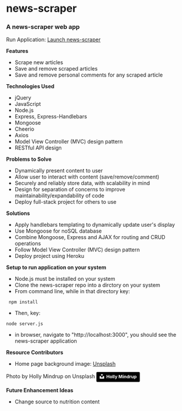 # news-scraper

### A news-scraper web app 

Run Application: [Launch news-scraper ](https://.us.herokuapp.com/)

**Features**
* Scrape new articles
* Save and remove scraped articles
* Save and remove personal comments for any scraped article

**Technologies Used**
* jQuery
* JavaScript
* Node.js
* Express, Express-Handlebars
* Mongoose
* Cheerio
* Axios
* Model View Controller (MVC) design pattern
* RESTful API design
  
**Problems to Solve**
* Dynamically present content to user
* Allow user to interact with content (save/remove/comment)
* Securely and reliably store data, with scalability in mind
* Design for separation of concerns to improve maintainability/expandability of code
* Deploy full-stack project for others to use

**Solutions** 
* Apply handlebars templating to dynamically update user's display
* Use Mongoose for noSQL database
* Combine Mongoose, Express and AJAX for routing and CRUD operations
* Follow Model View Controller (MVC) design pattern
* Deploy project using Heroku

**Setup to run application on your system**
* Node.js must be installed on your system 
* Clone the news-scraper repo into a dirctory on your system
* From command line, while in that directory key:
```
 npm install
```
* Then, key: 
 ```
 node server.js
  ```
* in browser, navigate to "http://localhost:3000", you should see the news-scraper application

**Resource Contributors**
* Home page background image: [Unsplash](https://unsplash.com/photos/-uPDkAK6f8A)

Photo by Holly Mindrup on Unsplash
<a style="background-color:black;color:white;text-decoration:none;padding:4px 6px;font-family:-apple-system, BlinkMacSystemFont, &quot;San Francisco&quot;, &quot;Helvetica Neue&quot;, Helvetica, Ubuntu, Roboto, Noto, &quot;Segoe UI&quot;, Arial, sans-serif;font-size:12px;font-weight:bold;line-height:1.2;display:inline-block;border-radius:3px" href="https://unsplash.com/@hollymindrup?utm_medium=referral&amp;utm_campaign=photographer-credit&amp;utm_content=creditBadge" target="_blank" rel="noopener noreferrer" title="Download free do whatever you want high-resolution photos from Holly Mindrup"><span style="display:inline-block;padding:2px 3px"><svg xmlns="http://www.w3.org/2000/svg" style="height:12px;width:auto;position:relative;vertical-align:middle;top:-2px;fill:white" viewBox="0 0 32 32"><title>unsplash-logo</title><path d="M10 9V0h12v9H10zm12 5h10v18H0V14h10v9h12v-9z"></path></svg></span><span style="display:inline-block;padding:2px 3px">Holly Mindrup</span></a>

**Future Enhancement Ideas**
* Change source to nutrition content

